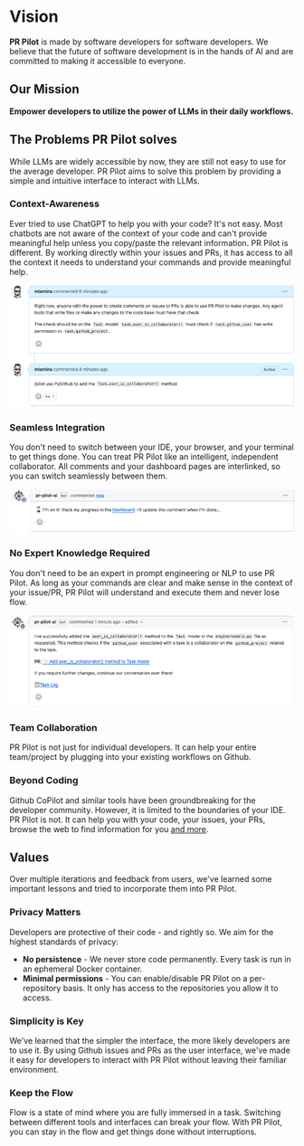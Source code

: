 # Vision

**PR Pilot** is made by software developers for software developers. We believe that the future of software development is in the hands of AI and are committed to making it accessible to everyone.

## Our Mission

**Empower developers to utilize the power of LLMs in their daily workflows.**

## The Problems PR Pilot solves

While LLMs are widely accessible by now, they are still not easy to use for the average developer. PR Pilot aims to solve this problem by providing a simple and intuitive interface to interact with LLMs.

### Context-Awareness
Ever tried to use ChatGPT to help you with your code? It's not easy. Most chatbots are not aware of the context of your code and can't provide meaningful help unless you copy/paste the relevant information.
PR Pilot is different. By working directly within your issues and PRs, it has access to all the context it needs to understand your commands and provide meaningful help.

![PR Pilot](img/context_awareness.png)


### Seamless Integration
You don't need to switch between your IDE, your browser, and your terminal to get things done. You can treat PR Pilot like an intelligent, 
independent collaborator. All comments and your dashboard pages are interlinked, so you can switch seamlessly between them.

![PR Pilot](img/waiting_screen.png)

### No Expert Knowledge Required
You don't need to be an expert in prompt engineering or NLP to use PR Pilot. As long as your commands are clear and make sense 
in the context of your issue/PR, PR Pilot will understand and execute them and never lose flow.

![A new PR has been created](img/presented_pr.png)

### Team Collaboration
PR Pilot is not just for individual developers. It can help your entire team/project by plugging into your existing workflows on Github.

### Beyond Coding
Github CoPilot and similar tools have been groundbreaking for the developer community. 
However, it is limited to the boundaries of your IDE. PR Pilot is not. It can help you with your code, 
your issues, your PRs, browse the web to find information for you [and more](roadmap).

## Values
Over multiple iterations and feedback from users, we've learned some important lessons and tried to incorporate them into PR Pilot.

### Privacy Matters
Developers are protective of their code - and rightly so. We aim for the highest standards of privacy:
* **No persistence** - We never store code permanently. Every task is run in an ephemeral Docker container.
* **Minimal permissions** - You can enable/disable PR Pilot on a per-repository basis. It only has access to the repositories you allow it to access.

### Simplicity is Key
We've learned that the simpler the interface, the more likely developers are to use it. By using Github issues
and PRs as the user interface, we've made it easy for developers to interact with PR Pilot without leaving their familiar environment.


### Keep the Flow
Flow is a state of mind where you are fully immersed in a task. Switching between different tools and interfaces can break your flow.
With PR Pilot, you can stay in the flow and get things done without interruptions.